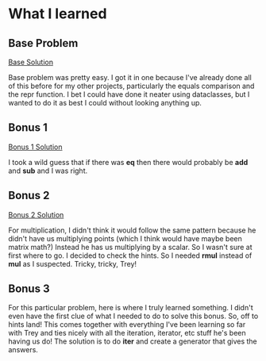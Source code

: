 # What I learned

## Base Problem

[Base Solution](https://github.com/djotaku/pythonmorsels/blob/42c02a8e0b2665f6a9d49f8860bbd34b3e67ea77/point/point.py)

Base problem was pretty easy. I got it in one because I've already done all of this before for my other projects, particularly the equals comparison and the repr function. I bet I could have done it neater using dataclasses, but I wanted to do it as best I could without looking anything up.

## Bonus 1

[Bonus 1 Solution](https://github.com/djotaku/pythonmorsels/blob/bbce2f4163a20e6f5c1e5f6511df12b0fc63aacf/point/point.py)

I took a wild guess that if there was __eq__ then there would probably be __add__ and __sub__ and I was right.

## Bonus 2

[Bonus 2 Solution](https://github.com/djotaku/pythonmorsels/blob/d3dc46deeb189e3c0ef27143dd1bba19642a8c46/point/point.py)

For multiplication, I didn't think it would follow the same pattern because he didn't have us multiplying points (which I think would have maybe been matrix math?) Instead he has us multiplying by a scalar. So I wasn't sure at first where to go. I decided to check the hints. So I needed __rmul__ instead of __mul__ as I suspected. Tricky, tricky, Trey!

## Bonus 3

For this particular problem, here is where I truly learned something. I didn't even have the first clue of what I needed to do to solve this bonus. So, off to hints land! This comes together with everything I've been learning so far with Trey and ties nicely with all the iteration, iterator, etc stuff he's been having us do! The solution is to do __iter__ and create a generator that gives the answers.